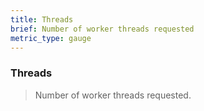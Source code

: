 ```yaml
---
title: Threads
brief: Number of worker threads requested
metric_type: gauge
---
```


### Threads

> Number of worker threads requested.
